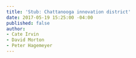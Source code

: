 ```yaml
---
title: 'Stub: Chattanooga innovation district'
date: 2017-05-19 15:25:00 -04:00
published: false
author:
- Cate Irvin
- David Morton
- Peter Hagemeyer
---
```


